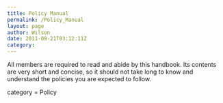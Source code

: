 ```yaml
---
title: Policy Manual
permalink: /Policy_Manual
layout: page
author: Wilson
date: 2011-09-21T03:12:11Z
category: 
---
```

All members are required to read and abide by this handbook. Its
contents are very short and concise, so it should not take long to know
and understand the policies you are expected to follow.

<DPL>category = Policy</DPL>

